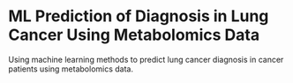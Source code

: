 # ML Prediction of Diagnosis in Lung Cancer Using Metabolomics Data

Using machine learning methods to predict lung cancer diagnosis in cancer patients using metabolomics data.
